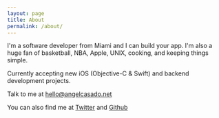 ```yaml
---
layout: page
title: About
permalink: /about/
---
```


I'm a software developer from Miami and I can build your app. I'm also a huge fan of basketball, NBA, Apple, UNIX, cooking, and keeping things simple.

<span class="green-color">Currently accepting new iOS (Objective-C & Swift) and backend development projects</span>.

Talk to me at [hello@angelcasado.net](mailto:hello@angelcasado.net)

You can also find me at [Twitter](https://twitter.com/angelcasado) and [Github](https://github.com/angelcasado)
